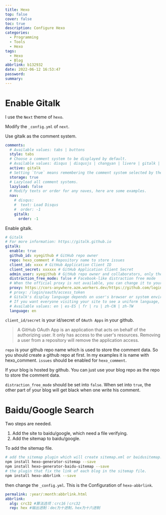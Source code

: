 ```yaml
---
title: Hexo
top: false
cover: false
toc: true
description: Configure Hexo
categories:
  - Programming
  - Tools
  - Hexo
tags:
  - Hexo
  - Blog
abbrlink: b132932
date: 2022-06-12 16:53:47
password:
summary:
---
```


# Enable Gitalk

I use the `Next` theme of `hexo`.

Modify the `_config.yml` of `next`.

Use gitalk as the comment system.

```yml
comments:
  # Available values: tabs | buttons
  style: tabs
  # Choose a comment system to be displayed by default.
  # Available values: disqus | disqusjs | changyan | livere | gitalk | utterances
  active: gitalk
  # Setting `true` means remembering the comment system selected by the visitor.
  storage: true
  # Lazyload all comment systems.
  lazyload: false
  # Modify texts or order for any naves, here are some examples.
  nav:
    # disqus:
    #  text: Load Disqus
    #  order: -1
    gitalk:
      order: -1
```

Enable gitalk.

```yml
# Gitalk
# For more information: https://gitalk.github.io
gitalk:
  enable: true
  github_id: xyegithub # GitHub repo owner
  repo: hexo_comment # Repository name to store issues
  client_id: xxxx # GitHub Application Client ID
  client_secret: xxxxxx # GitHub Application Client Secret
  admin_user: xyegithub # GitHub repo owner and collaborators, only these guys can initialize gitHub issues
  distraction_free_mode: false # Facebook-like distraction free mode
  # When the official proxy is not available, you can change it to your own proxy address
  proxy: https://cors-anywhere.azm.workers.dev/https://github.com/login/oauth/access_token # This is official proxy address
  # proxy: /login/oauth/access_token
  # Gitalk's display language depends on user's browser or system environment
  # If you want everyone visiting your site to see a uniform language, you can set a force language value
  # Available values: en | es-ES | fr | ru | zh-CN | zh-TW
  language: en
```

`client_id/secret` is your id/secret of `OAuth Apps` in your github.

> A GitHub OAuth App is an application that acts on behalf of the authorizing
> user. It only has access to the user's resources. Removing a user from a
> repository will remove the application access.

`repo` is your github repo name which is used to store the comment data. So you
should create a github repo at first. In my examples it is name with
hexo_comment. `issues` should be enabled for `hexo_comment`.

If your blog is hosted by github. You can just use your blog repo as the repo to
store the comment data.

`distraction_free_mode` should be set into `false`. When set into `true`, the
other part of your blog will get black when one write his comment.

# Baidu/Google Search

Two steps are needed.

1. Add the site to baidu/google, which need a file verifying.
2. Add the sitemap to baidu/google.

To add the sitemap file.

```bash
# add the sitemap plugin which will create sitemap.xml or baidusitemap.xml when hexo d is ran
npm install hexo-generator-sitemap --save
npm install hexo-generator-baidu-sitemap --save
# the plugin that fix the link of each blog in the sitemap file.
npm install hexo-abbrlink --save
```

then change the `_config.yml`. This is the Configuration of `hexo-abbrlink`.

```yml
permalink: :year/:month:abbrlink.html
abbrlink:
  alg: crc32 #算法选项：crc16丨crc32
  rep: hex #输出进制：dec为十进制，hex为十六进制
```
